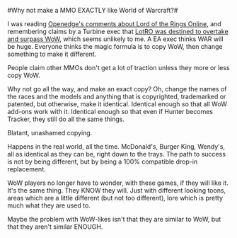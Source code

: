 #Why not make a MMO EXACTLY like World of Warcraft?#

I was reading [Openedge's comments about Lord of the Rings Online](http://simple-n-complex.blogspot.com/2008/09/blog-comments-am-i-arguing-with-you.html), and remembering claims by a Turbine exec that [LotRO was destined to overtake and surpass WoW](http://www.digitalspy.co.uk/gaming/a128645/rings-mmo-destined-for-success.html), which seems unlikely to me. A EA exec thinks WAR will be huge. Everyone thinks the magic formula is to copy WoW, then change something to make it different.

People claim other MMOs don't get a lot of traction unless they more or less copy WoW.

Why not go all the way, and make an exact copy? Oh, change the names of the races and the models and anything that is copyrighted, trademarked or patented, but otherwise, make it identical. Identical enough so that all WoW add-ons work with it. Identical enough so that even if Hunter becomes Tracker, they still do all the same things.

Blatant, unashamed copying.

Happens in the real world, all the time. McDonald's, Burger King, Wendy's, all as identical as they can be, right down to the trays. The path to success is not by being different, but by being a 100% compatible drop-in replacement.

WoW players no longer have to wonder, with these games, if they will like it. It's the same thing. They KNOW they will. Just with different looking toons, areas which are a little different (but not too different), lore which is pretty much what they are used to.

Maybe the problem with WoW-likes isn't that they are similar to WoW, but that they aren't similar ENOUGH.


